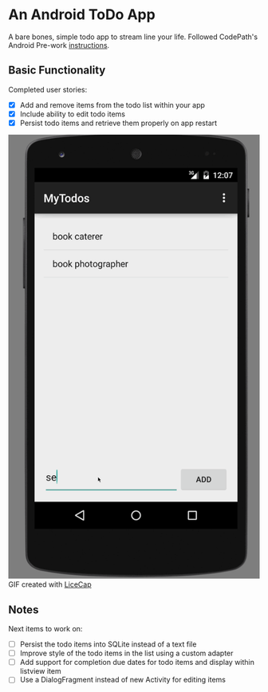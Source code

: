 # An Android ToDo App
A bare bones, simple todo app to stream line your life.  Followed CodePath's Android Pre-work [instructions](http://courses.codepath.com/snippets/intro_to_android/prework).

## Basic Functionality

Completed user stories:

 - [x] Add and remove items from the todo list within your app
 - [x] Include ability to edit todo items
 - [x] Persist todo items and retrieve them properly on app restart

![app demo](./app_demo.gif)
GIF created with [LiceCap](http://www.cockos.com/licecap/)

## Notes

Next items to work on:

 - [ ] Persist the todo items into SQLite instead of a text file
 - [ ] Improve style of the todo items in the list using a custom adapter
 - [ ] Add support for completion due dates for todo items and display within listview item
 - [ ] Use a DialogFragment instead of new Activity for editing items
